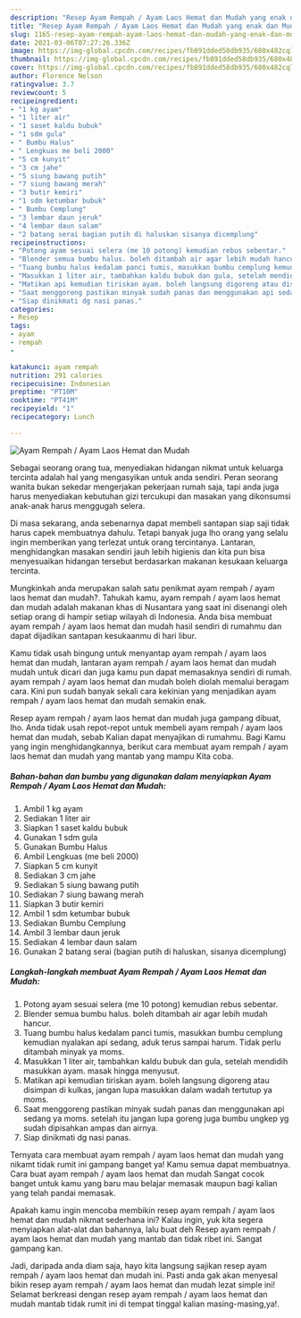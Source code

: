 ```yaml
---
description: "Resep Ayam Rempah / Ayam Laos Hemat dan Mudah yang enak dan Mudah Dibuat"
title: "Resep Ayam Rempah / Ayam Laos Hemat dan Mudah yang enak dan Mudah Dibuat"
slug: 1165-resep-ayam-rempah-ayam-laos-hemat-dan-mudah-yang-enak-dan-mudah-dibuat
date: 2021-03-06T07:27:26.336Z
image: https://img-global.cpcdn.com/recipes/fb891dded58db935/680x482cq70/ayam-rempah-ayam-laos-hemat-dan-mudah-foto-resep-utama.jpg
thumbnail: https://img-global.cpcdn.com/recipes/fb891dded58db935/680x482cq70/ayam-rempah-ayam-laos-hemat-dan-mudah-foto-resep-utama.jpg
cover: https://img-global.cpcdn.com/recipes/fb891dded58db935/680x482cq70/ayam-rempah-ayam-laos-hemat-dan-mudah-foto-resep-utama.jpg
author: Florence Nelson
ratingvalue: 3.7
reviewcount: 5
recipeingredient:
- "1 kg ayam"
- "1 liter air"
- "1 saset kaldu bubuk"
- "1 sdm gula"
- " Bumbu Halus"
- " Lengkuas me beli 2000"
- "5 cm kunyit"
- "3 cm jahe"
- "5 siung bawang putih"
- "7 siung bawang merah"
- "3 butir kemiri"
- "1 sdm ketumbar bubuk"
- " Bumbu Cemplung"
- "3 lembar daun jeruk"
- "4 lembar daun salam"
- "2 batang serai bagian putih di haluskan sisanya dicemplung"
recipeinstructions:
- "Potong ayam sesuai selera (me 10 potong) kemudian rebus sebentar."
- "Blender semua bumbu halus. boleh ditambah air agar lebih mudah hancur."
- "Tuang bumbu halus kedalam panci tumis, masukkan bumbu cemplung kemudian nyalakan api sedang, aduk terus sampai harum. Tidak perlu ditambah minyak ya moms."
- "Masukkan 1 liter air, tambahkan kaldu bubuk dan gula, setelah mendidih masukkan ayam. masak hingga menyusut."
- "Matikan api kemudian tiriskan ayam. boleh langsung digoreng atau disimpan di kulkas, jangan lupa masukkan dalam wadah tertutup ya moms."
- "Saat menggoreng pastikan minyak sudah panas dan menggunakan api sedang ya moms. setelah itu jangan lupa goreng juga bumbu ungkep yg sudah dipisahkan ampas dan airnya."
- "Siap dinikmati dg nasi panas."
categories:
- Resep
tags:
- ayam
- rempah
- 

katakunci: ayam rempah  
nutrition: 291 calories
recipecuisine: Indonesian
preptime: "PT10M"
cooktime: "PT41M"
recipeyield: "1"
recipecategory: Lunch

---
```



![Ayam Rempah / Ayam Laos Hemat dan Mudah](https://img-global.cpcdn.com/recipes/fb891dded58db935/680x482cq70/ayam-rempah-ayam-laos-hemat-dan-mudah-foto-resep-utama.jpg)

Sebagai seorang orang tua, menyediakan hidangan nikmat untuk keluarga tercinta adalah hal yang mengasyikan untuk anda sendiri. Peran seorang  wanita bukan sekedar mengerjakan pekerjaan rumah saja, tapi anda juga harus menyediakan kebutuhan gizi tercukupi dan masakan yang dikonsumsi anak-anak harus menggugah selera.

Di masa  sekarang, anda sebenarnya dapat membeli santapan siap saji tidak harus capek membuatnya dahulu. Tetapi banyak juga lho orang yang selalu ingin memberikan yang terlezat untuk orang tercintanya. Lantaran, menghidangkan masakan sendiri jauh lebih higienis dan kita pun bisa menyesuaikan hidangan tersebut berdasarkan makanan kesukaan keluarga tercinta. 



Mungkinkah anda merupakan salah satu penikmat ayam rempah / ayam laos hemat dan mudah?. Tahukah kamu, ayam rempah / ayam laos hemat dan mudah adalah makanan khas di Nusantara yang saat ini disenangi oleh setiap orang di hampir setiap wilayah di Indonesia. Anda bisa membuat ayam rempah / ayam laos hemat dan mudah hasil sendiri di rumahmu dan dapat dijadikan santapan kesukaanmu di hari libur.

Kamu tidak usah bingung untuk menyantap ayam rempah / ayam laos hemat dan mudah, lantaran ayam rempah / ayam laos hemat dan mudah mudah untuk dicari dan juga kamu pun dapat memasaknya sendiri di rumah. ayam rempah / ayam laos hemat dan mudah boleh diolah memalui beragam cara. Kini pun sudah banyak sekali cara kekinian yang menjadikan ayam rempah / ayam laos hemat dan mudah semakin enak.

Resep ayam rempah / ayam laos hemat dan mudah juga gampang dibuat, lho. Anda tidak usah repot-repot untuk membeli ayam rempah / ayam laos hemat dan mudah, sebab Kalian dapat menyajikan di rumahmu. Bagi Kamu yang ingin menghidangkannya, berikut cara membuat ayam rempah / ayam laos hemat dan mudah yang mantab yang mampu Kita coba.

<!--inarticleads1-->

##### Bahan-bahan dan bumbu yang digunakan dalam menyiapkan Ayam Rempah / Ayam Laos Hemat dan Mudah:

1. Ambil 1 kg ayam
1. Sediakan 1 liter air
1. Siapkan 1 saset kaldu bubuk
1. Gunakan 1 sdm gula
1. Gunakan  Bumbu Halus
1. Ambil  Lengkuas (me beli 2000)
1. Siapkan 5 cm kunyit
1. Sediakan 3 cm jahe
1. Sediakan 5 siung bawang putih
1. Sediakan 7 siung bawang merah
1. Siapkan 3 butir kemiri
1. Ambil 1 sdm ketumbar bubuk
1. Sediakan  Bumbu Cemplung
1. Ambil 3 lembar daun jeruk
1. Sediakan 4 lembar daun salam
1. Gunakan 2 batang serai (bagian putih di haluskan, sisanya dicemplung)




<!--inarticleads2-->

##### Langkah-langkah membuat Ayam Rempah / Ayam Laos Hemat dan Mudah:

1. Potong ayam sesuai selera (me 10 potong) kemudian rebus sebentar.
1. Blender semua bumbu halus. boleh ditambah air agar lebih mudah hancur.
1. Tuang bumbu halus kedalam panci tumis, masukkan bumbu cemplung kemudian nyalakan api sedang, aduk terus sampai harum. Tidak perlu ditambah minyak ya moms.
1. Masukkan 1 liter air, tambahkan kaldu bubuk dan gula, setelah mendidih masukkan ayam. masak hingga menyusut.
1. Matikan api kemudian tiriskan ayam. boleh langsung digoreng atau disimpan di kulkas, jangan lupa masukkan dalam wadah tertutup ya moms.
1. Saat menggoreng pastikan minyak sudah panas dan menggunakan api sedang ya moms. setelah itu jangan lupa goreng juga bumbu ungkep yg sudah dipisahkan ampas dan airnya.
1. Siap dinikmati dg nasi panas.




Ternyata cara membuat ayam rempah / ayam laos hemat dan mudah yang nikamt tidak rumit ini gampang banget ya! Kamu semua dapat membuatnya. Cara buat ayam rempah / ayam laos hemat dan mudah Sangat cocok banget untuk kamu yang baru mau belajar memasak maupun bagi kalian yang telah pandai memasak.

Apakah kamu ingin mencoba membikin resep ayam rempah / ayam laos hemat dan mudah nikmat sederhana ini? Kalau ingin, yuk kita segera menyiapkan alat-alat dan bahannya, lalu buat deh Resep ayam rempah / ayam laos hemat dan mudah yang mantab dan tidak ribet ini. Sangat gampang kan. 

Jadi, daripada anda diam saja, hayo kita langsung sajikan resep ayam rempah / ayam laos hemat dan mudah ini. Pasti anda gak akan menyesal bikin resep ayam rempah / ayam laos hemat dan mudah lezat simple ini! Selamat berkreasi dengan resep ayam rempah / ayam laos hemat dan mudah mantab tidak rumit ini di tempat tinggal kalian masing-masing,ya!.

